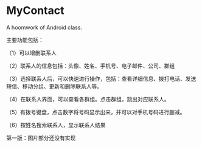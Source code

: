 # MyContact
A hoomwork of Android class.

主要功能包括：

（1）可以增删联系人

（2）联系人的信息包括：头像、姓名、手机号、电子邮件、公司、群组

（3）选择联系人后，可以快速进行操作，包括：查看详细信息、拨打电话、发送短信、移动分组、更新和删除联系人等。

（4）在联系人界面，可以查看各群组。点击群组，跳出对应联系人。

（5）有拨号键盘，点击数字将号码显示出来，并可以对手机号码进行删减。

（6）按姓名搜索联系人，显示联系人结果

第一版：图片部分还没有实现
